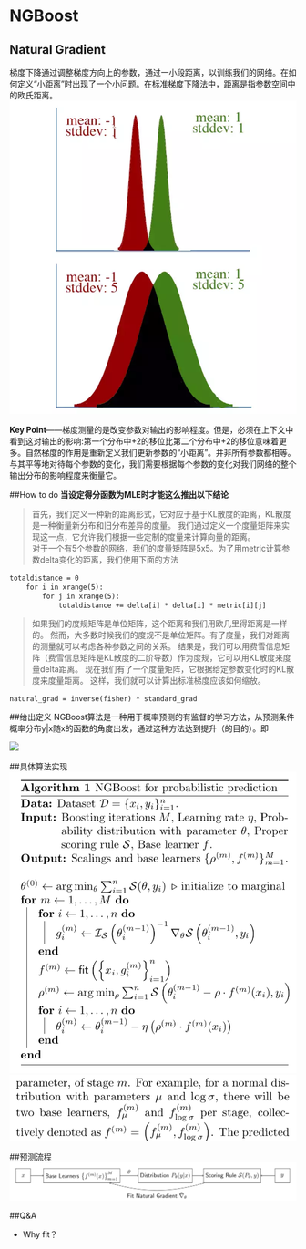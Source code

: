 # NGBoost
<!--<script type="text/javascript" src="http://cdn.mathjax.org/mathjax/latest/MathJax.js?config=default"></script> -->
## Natural Gradient

梯度下降通过调整梯度方向上的参数，通过一小段距离，以训练我们的网络。在如何定义“小距离”时出现了一个小问题。在标准梯度下降法中，距离是指参数空间中的欧氏距离。
![two_gauss_distribution](https://github.com/delovels/de-wiki/raw/master/resource/ngboost_picture/two_gauss_distribution.png)

**Key Point**——梯度测量的是改变参数对输出的影响程度。但是，必须在上下文中看到这对输出的影响:第一个分布中+2的移位比第二个分布中+2的移位意味着更多。自然梯度的作用是重新定义我们更新参数的“小距离”。并非所有参数都相等。与其平等地对待每个参数的变化，我们需要根据每个参数的变化对我们网络的整个输出分布的影响程度来衡量它。

##How to do
**当设定得分函数为MLE时才能这么推出以下结论**
>首先，我们定义一种新的距离形式，它对应于基于KL散度的距离，KL散度是一种衡量新分布和旧分布差异的度量。
我们通过定义一个度量矩阵来实现这一点，它允许我们根据一些定制的度量来计算向量的距离。    
对于一个有5个参数的网络，我们的度量矩阵是5x5。为了用metric计算参数delta变化的距离，我们使用下面的方法
```
totaldistance = 0  
    for i in xrange(5):  
        for j in xrange(5):
            totaldistance += delta[i] * delta[i] * metric[i][j]
```
>如果我们的度规矩阵是单位矩阵，这个距离和我们用欧几里得距离是一样的。
然而，大多数时候我们的度规不是单位矩阵。有了度量，我们对距离的测量就可以考虑各种参数之间的关系。
结果是，我们可以用费雪信息矩阵（费雪信息矩阵是KL散度的二阶导数）作为度规，它可以用KL散度来度量delta距离。
现在我们有了一个度量矩阵，它根据给定参数变化时的KL散度来度量距离。
这样，我们就可以计算出标准梯度应该如何缩放。
```
natural_grad = inverse(fisher) * standard_grad  
```

##给出定义
NGBoost算法是一种用于概率预测的有监督的学习方法，从预测条件概率分布y|x随x的函数的角度出发，通过这种方法达到提升（的目的）。即

<img src="http://chart.googleapis.com/chart?cht=tx&chl=\Large P_{\theta }\left (y|x \right ) = f_{\theta }\left ( x\right )" style="border:none;">


##具体算法实现
![algorithm_implementation1](https://github.com/delovels/de-wiki/raw/master/resource/ngboost_picture/algorithm_implementation1.png)
![algorithm_implementation2](https://github.com/delovels/de-wiki/raw/master/resource/ngboost_picture/algorithm_implementation2.png)

##预测流程
![forecasting_process](https://github.com/delovels/de-wiki/raw/master/resource/ngboost_picture/forecasting_process.png)

##Q&A
* Why fit？
